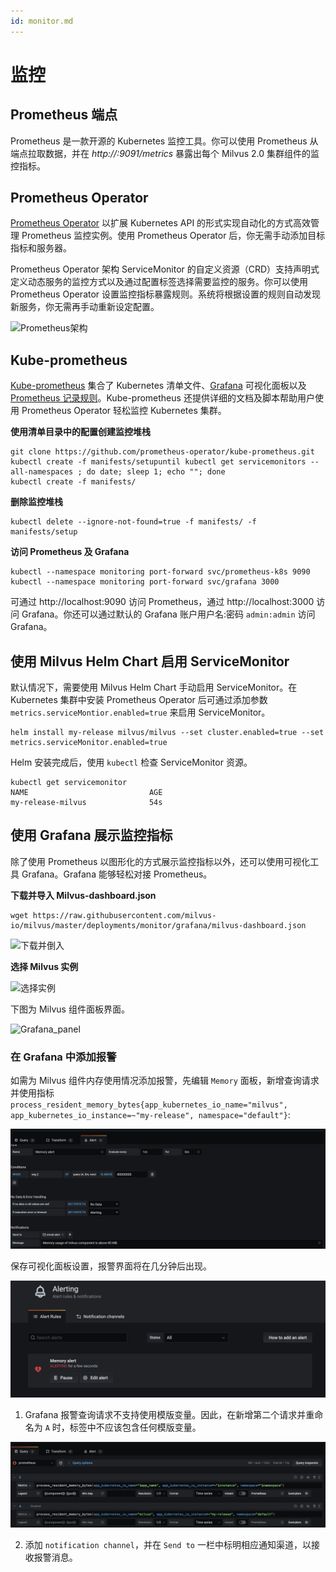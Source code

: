 ```yaml
---
id: monitor.md
---
```


# 监控

## Prometheus 端点

Prometheus 是一款开源的 Kubernetes 监控工具。你可以使用 Prometheus 从端点拉取数据，并在 *http://<component-host>:9091/metrics* 暴露出每个 Milvus 2.0 集群组件的监控指标。

## Prometheus Operator
[Prometheus Operator](https://github.com/prometheus-operator/prometheus-operator) 以扩展 Kubernetes API 的形式实现自动化的方式高效管理 Prometheus 监控实例。使用 Prometheus Operator 后，你无需手动添加目标指标和服务器。

Prometheus Operator 架构
ServiceMonitor 的自定义资源（CRD）支持声明式定义动态服务的监控方式以及通过配置标签选择需要监控的服务。你可以使用 Prometheus Operator 设置监控指标暴露规则。系统将根据设置的规则自动发现新服务，你无需再手动重新设定配置。

![Prometheus架构](../../../assets/prometheus_architecture.png)

## Kube-prometheus

[Kube-prometheus](https://github.com/prometheus-operator/kube-prometheus) 集合了 Kubernetes 清单文件、[Grafana](http://grafana.com/) 可视化面板以及 [Prometheus 记录规则](https://prometheus.io/docs/prometheus/latest/configuration/recording_rules/)。Kube-prometheus 还提供详细的文档及脚本帮助用户使用 Prometheus Operator 轻松监控 Kubernetes 集群。

**使用清单目录中的配置创建监控堆栈**
```shell
git clone https://github.com/prometheus-operator/kube-prometheus.git
kubectl create -f manifests/setupuntil kubectl get servicemonitors --all-namespaces ; do date; sleep 1; echo ""; done
kubectl create -f manifests/
```

**删除监控堆栈**
```
kubectl delete --ignore-not-found=true -f manifests/ -f manifests/setup
```

**访问 Prometheus 及 Grafana**
```Shell
kubectl --namespace monitoring port-forward svc/prometheus-k8s 9090
kubectl --namespace monitoring port-forward svc/grafana 3000
```

可通过 http://localhost:9090 访问 Prometheus，通过 http://localhost:3000 访问 Grafana。你还可以通过默认的 Grafana 账户用户名:密码 `admin:admin` 访问 Grafana。

## 使用 Milvus Helm Chart 启用 ServiceMonitor

默认情况下，需要使用 Milvus Helm Chart 手动启用 ServiceMonitor。在 Kubernetes 集群中安装 Prometheus Operator 后可通过添加参数 `metrics.serviceMontior.enabled=true` 来启用 ServiceMonitor。

```
helm install my-release milvus/milvus --set cluster.enabled=true --set metrics.serviceMonitor.enabled=true
```

Helm 安装完成后，使用 `kubectl` 检查 ServiceMonitor 资源。
```Shell
kubectl get servicemonitor
NAME                           AGE
my-release-milvus              54s
```

## 使用 Grafana 展示监控指标
除了使用 Prometheus 以图形化的方式展示监控指标以外，还可以使用可视化工具 Grafana。Grafana 能够轻松对接 Prometheus。

**下载并导入 Milvus-dashboard.json**
```Shell
wget https://raw.githubusercontent.com/milvus-io/milvus/master/deployments/monitor/grafana/milvus-dashboard.json
```
![下载并倒入](../../../assets/import_dashboard.png)

**选择 Milvus 实例**

![选择实例](../../../assets/grafana_select.png)

下图为 Milvus 组件面板界面。

![Grafana_panel](../../../assets/grafana_panel.png)


### 在 Grafana 中添加报警

如需为 Milvus 组件内存使用情况添加报警，先编辑 `Memory` 面板，新增查询请求并使用指标`process_resident_memory_bytes{app_kubernetes_io_name="milvus", app_kubernetes_io_instance=~"my-release", namespace="default"}`:

![Alert_metric](../../../assets/alert_metric.png)

保存可视化面板设置，报警界面将在几分钟后出现。

![Alert_dashboard](../../../assets/alert_dashboard.png)

<div class="alert note">

1. Grafana 报警查询请求不支持使用模版变量。因此，在新增第二个请求并重命名为 `A` 时，标签中不应该包含任何模版变量。

![Alert_query](../../../assets/alert_query.png)

2. 添加 `notification channel`，并在 `Send to` 一栏中标明相应通知渠道，以接收报警消息。

</div>
